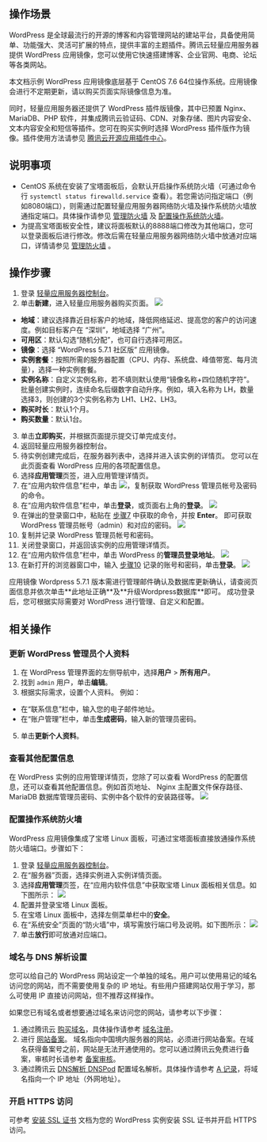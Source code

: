 ## 操作场景

WordPress 是全球最流行的开源的博客和内容管理网站的建站平台，具备使用简单、功能强大、灵活可扩展的特点，提供丰富的主题插件。腾讯云轻量应用服务器提供 WordPress 应用镜像，您可以使用它快速搭建博客、企业官网、电商、论坛等各类网站。


<dx-alert infotype="explain" title="">
 本文档示例 WordPress 应用镜像底层基于 CentOS 7.6 64位操作系统。应用镜像会进行不定期更新，请以购买页面实际镜像信息为准。
</dx-alert>



同时，轻量应用服务器还提供了 WordPress 插件版镜像，其中已预置 Nginx、MariaDB、PHP 软件，并集成腾讯云验证码、CDN、对象存储、图片内容安全、文本内容安全和短信等插件。您可在购买实例时选择 WordPress 插件版作为镜像。插件使用方法请参见 [腾讯云开源应用插件中心](https://openapp.qq.com/docs/)。

## 说明事项
- CentOS 系统在安装了宝塔面板后，会默认开启操作系统防火墙（可通过命令行 `systemctl status firewalld.service` 查看）。若您需访问指定端口（例如8080端口），则需通过配置轻量应用服务器网络防火墙及操作系统防火墙放通指定端口。具体操作请参见 [管理防火墙](https://cloud.tencent.com/document/product/1207/44577) 及 [配置操作系统防火墙](#updatePort)。
- 为提高宝塔面板安全性，建议将面板默认的8888端口修改为其他端口，您可以登录面板后进行修改。修改后需在轻量应用服务器网络防火墙中放通对应端口，详情请参见 [管理防火墙](https://cloud.tencent.com/document/product/1207/44577) 。

## 操作步骤

1. 登录 [轻量应用服务器控制台](https://console.cloud.tencent.com/lighthouse)。
2. 单击**新建**，进入轻量应用服务器购买页面。
![](https://qcloudimg.tencent-cloud.cn/raw/ca247e913495917972dfae184928cfe1.png)
 - **地域**：建议选择靠近目标客户的地域，降低网络延迟、提高您的客户的访问速度。例如目标客户在 “深圳”，地域选择 “广州”。
 - **可用区**：默认勾选“随机分配”，也可自行选择可用区。
 - **镜像**：选择 “WordPress 5.7.1 社区版” 应用镜像。
 - **实例套餐**：按照所需的服务器配置（CPU、内存、系统盘、峰值带宽、每月流量），选择一种实例套餐。
 - **实例名称**：自定义实例名称，若不填则默认使用“镜像名称+四位随机字符”。批量创建实例时，连续命名后缀数字自动升序。例如，填入名称为 LH，数量选择3，则创建的3个实例名称为 LH1、LH2、LH3。
 - **购买时长**：默认1个月。
 - **购买数量**：默认1台。
3. 单击**立即购买**，并根据页面提示提交订单完成支付。
4. 返回轻量应用服务器控制台。
5. 待实例创建完成后，在服务器列表中，选择并进入该实例的详情页。
您可以在此页面查看 WordPress 应用的各项配置信息。
6. 选择**应用管理**页签，进入应用管理详情页。
7. [](id:step7)在“应用内软件信息”栏中，单击 <img src="https://main.qcloudimg.com/raw/6603ab4f907562addb1c01596c6296cd.png" style="margin: 0;"></img>，复制获取 WordPress 管理员帐号及密码的命令。
8. 在“应用内软件信息”栏中，单击**登录**，或页面右上角的**登录**。
![](https://qcloudimg.tencent-cloud.cn/raw/1c5207fa49fee69701b981425458cde2.png)
9. 在弹出的登录窗口中，粘贴在 [步骤7](#step7) 中获取的命令，并按 **Enter**。
即可获取 WordPress 管理员帐号（admin）和对应的密码。
![](https://main.qcloudimg.com/raw/2b3a5ac10481b8d63111769fb7f85f4a.png)
10. [](id:step10)复制并记录 WordPress 管理员帐号和密码。
11. 关闭登录窗口，并返回该实例的应用管理详情页。
12. 在“应用内软件信息”栏中，单击 WordPress 的**管理员登录地址**。
![](https://qcloudimg.tencent-cloud.cn/raw/08da27742dfdbe9caf64efd82afdce2b.png)
13. 在新打开的浏览器窗口中，输入 [步骤10](#step10) 记录的账号和密码，单击**登录**。
![](https://main.qcloudimg.com/raw/3fc36b90b8c5022d5a46ac6b718e30db.png)
<dx-alert infotype="explain" title="">
应用镜像 Wordpress 5.7.1 版本需进行管理邮件确认及数据库更新确认，请查阅页面信息并依次单击**此地址正确**及**升级Wordpress数据库**即可。
</dx-alert>
成功登录后，您可根据实际需要对 WordPress 进行管理、自定义和配置。

## 相关操作
### 更新 WordPress 管理员个人资料

1. 在 WordPress 管理界面的左侧导航中，选择**用户** > **所有用户**。
2. 找到 `admin` 用户，单击**编辑**。
3. 根据实际需求，设置个人资料。
例如：
 - 在“联系信息”栏中，输入您的电子邮件地址。
 - 在“账户管理”栏中，单击**生成密码**，输入新的管理员密码。
5. 单击**更新个人资料**。

### 查看其他配置信息

在 WordPress 实例的应用管理详情页，您除了可以查看 WordPress 的配置信息，还可以查看其他配置信息。例如首页地址、 Nginx 主配置文件保存路径、 MariaDB 数据库管理员密码、实例中各个软件的安装路径等。
![](https://qcloudimg.tencent-cloud.cn/raw/83322b83442ad997e2d6af717286cfb5.png)


### 配置操作系统防火墙[](id:updatePort)
WordPress 应用镜像集成了宝塔 Linux 面板，可通过宝塔面板直接放通操作系统防火墙端口。步骤如下：
1.  登录 [轻量应用服务器控制台](https://console.cloud.tencent.com/lighthouse)。
2.  在“服务器”页面，选择实例进入实例详情页面。
3.  选择**应用管理**页签，在“应用内软件信息”中获取宝塔 Linux 面板相关信息。如下图所示：
![](https://main.qcloudimg.com/raw/7a46224ff8fd6d73098ffd552cc8e9fa.png)
3.  配置并登录宝塔 Linux 面板。
4.  在宝塔 Linux 面板中，选择左侧菜单栏中的**安全**。
5. 在“系统安全”页面的“防火墙”中，填写需放行端口号及说明。如下图所示：
![](https://main.qcloudimg.com/raw/866b18637a5587cd09b0919e16aa5f0d.png)
6. 单击**放行**即可放通对应端口。


### 域名与 DNS 解析设置
您可以给自己的 WordPress 网站设定一个单独的域名。用户可以使用易记的域名访问您的网站，而不需要使用复杂的 IP 地址。有些用户搭建网站仅用于学习，那么可使用 IP 直接访问网站，但不推荐这样操作。

如果您已有域名或者想要通过域名来访问您的网站，请参考以下步骤：
1. 通过腾讯云 [购买域名](https://dnspod.cloud.tencent.com/?from=qcloud)，具体操作请参考 [域名注册](https://cloud.tencent.com/document/product/242/9595)。
2. 进行 [网站备案](https://cloud.tencent.com/product/ba?from=qcloudHpHeaderBa&fromSource=qcloudHpHeaderBa)。 
域名指向中国境内服务器的网站，必须进行网站备案。在域名获得备案号之前，网站是无法开通使用的。您可以通过腾讯云免费进行备案，审核时长请参考 [备案审核](https://cloud.tencent.com/document/product/243/19650)。
3. 通过腾讯云 [DNS解析 DNSPod](https://cloud.tencent.com/product/cns?from=qcloudHpHeaderCns&fromSource=qcloudHpHeaderCns) 配置域名解析。具体操作请参考 [A 记录](https://cloud.tencent.com/document/product/302/3449)，将域名指向一个 IP 地址（外网地址）。

### 开启 HTTPS 访问
可参考 [安装 SSL 证书](https://cloud.tencent.com/document/product/1207/47027) 文档为您的 WordPress 实例安装 SSL 证书并开启 HTTPS 访问。
 
  
